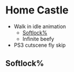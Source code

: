 # Home Castle

- Walk in idle animation
  - [Softlock%](#softlock)
  - Infinite beefy
- PS3 cutscene fly skip

## <a name="softlock"></a>Softlock%
